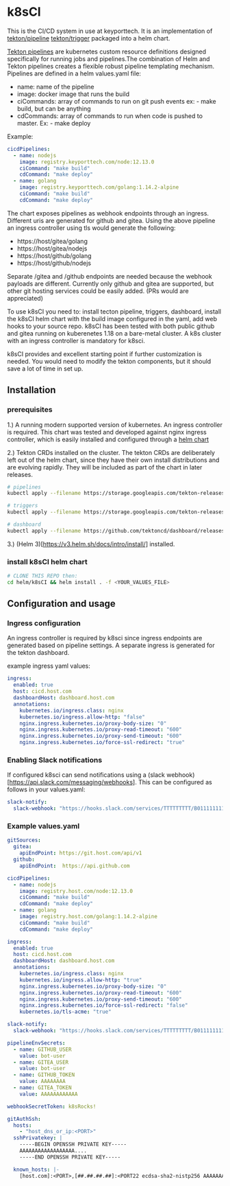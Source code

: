 # k8sCI

This is the CI/CD system in use at keyporttech. It is an implementation of [tekton/pipeline](https://github.com/tektoncd/pipeline) [tekton/trigger](https://github.com/tektoncd/triggers) packaged into a helm chart.

[Tekton pipelines](https://github.com/tektoncd/pipeline) are kubernetes custom resource definitions designed specifically for running jobs and pipelines.The combination of Helm and Tekton pipelines creates a flexible robust pipeline templating mechanism. Pipelines are defined in a helm values.yaml file:
  * name: name of the pipeline
  * image: docker image that runs the build
  * ciCommands: array of commands to run on git push events ex: - make build, but can be anything
  * cdCommands: array of commands to run when code is pushed to master. Ex: - make deploy

Example:

```yaml
cicdPipelines:
  - name: nodejs
    image: registry.keyporttech.com/node:12.13.0
    ciCommand: "make build"
    cdCommand: "make deploy"
  - name: golang
    image: registry.keyporttech.com/golang:1.14.2-alpine
    ciCommand: "make build"
    cdCommand: "make deploy"
```

The chart exposes pipelines as webhook endpoints through an ingress. Different  uris are generated for github and gitea. Using the above pipeline an ingress controller using tls would generate the following:
  * https://host/gitea/golang
  * https://host/gitea/nodejs
  * https://host/github/golang
  * https://host/github/nodejs

Separate /gitea and /github endpoints are needed because the webhook payloads are different. Currently only github and gitea are supported, but other git hosting services could be easily added. (PRs would are appreciated)

To use k8sCI you need to: install tecton pipeline, triggers, dashboard, install the k8sCI helm chart with the build image configured in the yaml, add web hooks to your source repo. k8sCI has been tested with both public github and gitea running on kuberenetes 1.18 on a bare-metal cluster.
A k8s cluster with an ingress controller is mandatory for k8sci.

k8sCI provides and excellent starting point if further customization is needed. You would need to modify the tekton components, but it should save a lot of time in set up.


## Installation


### prerequisites

1.) A running modern supported version of kubernetes. An ingress controller is required. This chart was tested and developed against nginx ingress controller, which is easily installed and configured through a [helm chart](https://kubernetes.github.io/ingress-nginx/deploy/#using-helm)

2.) Tekton CRDs installed on the cluster. The tekton CRDs are deliberately left out of the helm chart, since they have their own install distributions and are evolving rapidly. They will be included as part of the chart in later releases.

```bash
# pipelines
kubectl apply --filename https://storage.googleapis.com/tekton-releases/pipeline/latest/release.yaml

# triggers
kubectl apply --filename https://storage.googleapis.com/tekton-releases/pipeline/latest/release.yaml

# dashboard
kubectl apply --filename https://github.com/tektoncd/dashboard/releases/download/v0.6.1/tekton-dashboard-release.yaml

```

3.) (Helm 3)[https://v3.helm.sh/docs/intro/install/] installed.

### install k8sCI helm chart

```bash
# CLONE THIS REPO then:
cd helm/k8sCI && helm install . -f <YOUR_VALUES_FILE>

```

## Configuration and usage

### Ingress configuration

An ingress controller is required by k8sci since ingress endpoints are generated based on pipeline settings. A separate ingress is generated for the tekton dashboard.

example ingress yaml values:

```yaml
ingress:
  enabled: true
  host: cicd.host.com
  dashboardHost: dashboard.host.com
  annotations:
    kubernetes.io/ingress.class: nginx
    kubernetes.io/ingress.allow-http: "false"
    nginx.ingress.kubernetes.io/proxy-body-size: "0"
    nginx.ingress.kubernetes.io/proxy-read-timeout: "600"
    nginx.ingress.kubernetes.io/proxy-send-timeout: "600"
    nginx.ingress.kubernetes.io/force-ssl-redirect: "true"
```


### Enabling Slack notifications

If configured k8sci can send notifications using a (slack webhook)[https://api.slack.com/messaging/webhooks]. This can be configured as follows in your values.yaml:

```yaml
slack-notify:
  slack-webhook: "https://hooks.slack.com/services/TTTTTTTTT/B011111111111111111111111111111111"
```

### Example values.yaml

```yaml
gitSources:
  gitea:
    apiEndPoint: https://git.host.com/api/v1
  github:
    apiEndPoint:  https://api.github.com

cicdPipelines:
  - name: nodejs
    image: registry.host.com/node:12.13.0
    ciCommand: "make build"
    cdCommand: "make deploy"
  - name: golang
    image: registry.host.com/golang:1.14.2-alpine
    ciCommand: "make build"
    cdCommand: "make deploy"

ingress:
  enabled: true
  host: cicd.host.com
  dashboardHost: dashboard.host.com
  annotations:
    kubernetes.io/ingress.class: nginx
    kubernetes.io/ingress.allow-http: "true"
    nginx.ingress.kubernetes.io/proxy-body-size: "0"
    nginx.ingress.kubernetes.io/proxy-read-timeout: "600"
    nginx.ingress.kubernetes.io/proxy-send-timeout: "600"
    nginx.ingress.kubernetes.io/force-ssl-redirect: "false"
    kubernetes.io/tls-acme: "true"

slack-notify:
  slack-webhook: "https://hooks.slack.com/services/TTTTTTTTT/B011111111111111111111111111111111"

pipelineEnvSecrets:
  - name: GITHUB_USER
    value: bot-user
  - name: GITEA_USER
    value: bot-user
  - name: GITHUB_TOKEN
    value: AAAAAAAA
  - name: GITEA_TOKEN
    value: AAAAAAAAAAAA

webhookSecretToken: k8sRocks!

gitAuthSsh:
  hosts:
    - "host_dns_or_ip:<PORT>"
  sshPrivatekey: |
    -----BEGIN OPENSSH PRIVATE KEY-----
    AAAAAAAAAAAAAAAAAA....
    -----END OPENSSH PRIVATE KEY-----

  known_hosts: |-
    [host.com]:<PORT>,[##.##.##.##]:<PORT22 ecdsa-sha2-nistp256 AAAAAAAAAAAAAAAAAAAAAAAAAAAAAAAAAAAAAAAAAAAAAAAAAAAAAAAAAAAAAAAAAAAAAAAAAAAAAAAAAAAAAAAAAAAAAAAAAAAAAAAAAAAAAAAAAAAAAAAAAAA...=
```
